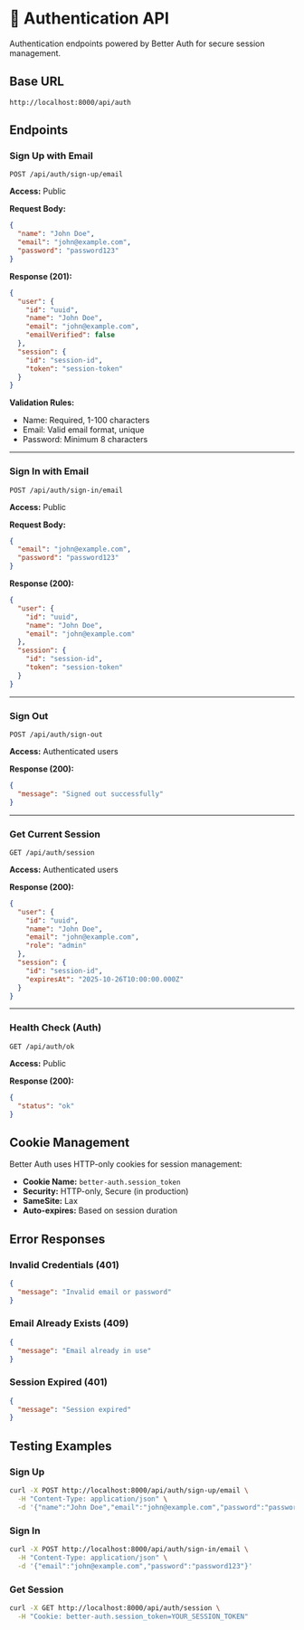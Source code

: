 # 🔐 Authentication API

Authentication endpoints powered by Better Auth for secure session management.

## Base URL
```
http://localhost:8000/api/auth
```

## Endpoints

### Sign Up with Email
```http
POST /api/auth/sign-up/email
```
**Access:** Public

**Request Body:**
```json
{
  "name": "John Doe",
  "email": "john@example.com", 
  "password": "password123"
}
```

**Response (201):**
```json
{
  "user": {
    "id": "uuid",
    "name": "John Doe",
    "email": "john@example.com",
    "emailVerified": false
  },
  "session": {
    "id": "session-id",
    "token": "session-token"
  }
}
```

**Validation Rules:**
- Name: Required, 1-100 characters
- Email: Valid email format, unique
- Password: Minimum 8 characters

---

### Sign In with Email
```http
POST /api/auth/sign-in/email
```
**Access:** Public

**Request Body:**
```json
{
  "email": "john@example.com",
  "password": "password123"
}
```

**Response (200):**
```json
{
  "user": {
    "id": "uuid",
    "name": "John Doe",
    "email": "john@example.com"
  },
  "session": {
    "id": "session-id",
    "token": "session-token"
  }
}
```

---

### Sign Out
```http
POST /api/auth/sign-out
```
**Access:** Authenticated users

**Response (200):**
```json
{
  "message": "Signed out successfully"
}
```

---

### Get Current Session
```http
GET /api/auth/session
```
**Access:** Authenticated users

**Response (200):**
```json
{
  "user": {
    "id": "uuid",
    "name": "John Doe",
    "email": "john@example.com",
    "role": "admin"
  },
  "session": {
    "id": "session-id",
    "expiresAt": "2025-10-26T10:00:00.000Z"
  }
}
```

---

### Health Check (Auth)
```http
GET /api/auth/ok
```
**Access:** Public

**Response (200):**
```json
{
  "status": "ok"
}
```

## Cookie Management

Better Auth uses HTTP-only cookies for session management:

- **Cookie Name:** `better-auth.session_token`
- **Security:** HTTP-only, Secure (in production)
- **SameSite:** Lax
- **Auto-expires:** Based on session duration

## Error Responses

### Invalid Credentials (401)
```json
{
  "message": "Invalid email or password"
}
```

### Email Already Exists (409)
```json
{
  "message": "Email already in use"
}
```

### Session Expired (401)
```json
{
  "message": "Session expired"
}
```

## Testing Examples

### Sign Up
```bash
curl -X POST http://localhost:8000/api/auth/sign-up/email \
  -H "Content-Type: application/json" \
  -d '{"name":"John Doe","email":"john@example.com","password":"password123"}'
```

### Sign In
```bash
curl -X POST http://localhost:8000/api/auth/sign-in/email \
  -H "Content-Type: application/json" \
  -d '{"email":"john@example.com","password":"password123"}'
```

### Get Session
```bash
curl -X GET http://localhost:8000/api/auth/session \
  -H "Cookie: better-auth.session_token=YOUR_SESSION_TOKEN"
```